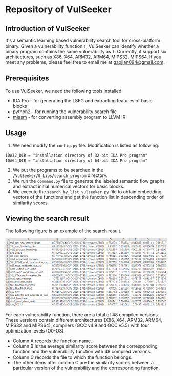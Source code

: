 # Repository of  VulSeeker
## Introduction of VulSeeker
It's a semantic learning based vulnerability search tool for cross-platform binary. Given a vulnerability function `f`, VulSeeker can identify whether a binary program contains the same vulnerability as `f`. Currently, it support six architectures, such as X86, X64, ARM32, ARM64, MIPS32, MIPS64. If you meet any problems, please feel free to email me at gaojian094@gmail.com.

## Prerequisites
To use VulSeeker, we need the following tools installed
- IDA Pro - for generating the LSFG  and extracting features of basic blocks
- python2 - for running the vulnerability search file
- [miasm](https://github.com/cea-sec/miasm) - for converting assembly program to LLVM IR

## Usage
1. We need modify the `config.py` file. Modification is listed as following:
```
IDA32_DIR = "installation directory of 32-bit IDA Pro program"
IDA64_DIR = "installation directory of 64-bit IDA Pro program"
```
2. We put the programs to be searched in the `/VulSeeker/0_Libs/search_program` directory.
3. We run the `command.py` file to generate the labeled semantic flow graphs and extract initial numerical vectors for basic blocks.
4. We execute the `search_by_list_vulseeker.py` file to obtain embedding vectors of the functions and get the function list in descending order of similarity scores.

## Viewing the search result
The following figure is an example of the search result.

![avatar](./fig/search_example.png)

 For each vulnerability function, there are a total of 48 compiled versions. These versions contain different architectures (X86, X64, ARM32, ARM64, MIPS32 and MIPS64), compilers (GCC v4.9 and GCC v5.5) with four optimization levels (O0-O3). 
- Column A records the function name.
- Column B is the average similarity score between the corresponding function and the vulnerability function with 48 compiled versions.
- Column C records the file to which the function belongs.
- The other items after column C are the similarity scores between a particular version of the vulnerability and the corresponding function.

